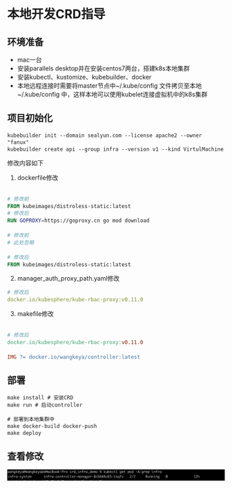 本地开发CRD指导
=============

## 环境准备

* mac一台
* 安装parallels desktop并在安装centos7两台，搭建k8s本地集群
* 安装kubectl、kustomize、kubebuilder、docker
* 本地远程连接时需要将master节点中~/.kube/config 文件拷贝至本地~/.kube/config 中，这样本地可以使用kubelet连接虚拟机中的k8s集群


## 项目初始化

```text
kubebuilder init --domain sealyun.com --license apache2 --owner "fanux"
kubebuilder create api --group infra --version v1 --kind VirtulMachine
```

修改内容如下
1. dockerfile修改
```dockerfile

# 修改前
FROM kubeimages/distroless-static:latest
# 修改后
RUN GOPROXY=https://goproxy.cn go mod download

# 修改前
# 此处忽略

# 修改后
FROM kubeimages/distroless-static:latest
```
2. manager_auth_proxy_path.yaml修改
```yaml
# 修改后
docker.io/kubesphere/kube-rbac-proxy:v0.11.0
```


3. makefile修改
```makefile

# 修改后
docker.io/kubesphere/kube-rbac-proxy:v0.11.0

IMG ?= docker.io/wangkeya/controller:latest
```


## 部署
```text
make install # 安装CRD
make run # 启动controller

# 部署到本地集群中
make docker-build docker-push
make deploy
```


## 查看修改
![img.png](img.png)



